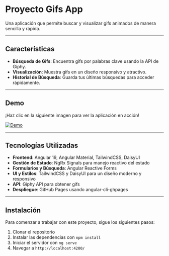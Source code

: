 # Proyecto Gifs App

Una aplicación que permite buscar y visualizar gifs animados de manera sencilla y rápida.  

---

## Características

- **Búsqueda de Gifs**: Encuentra gifs por palabras clave usando la API de Giphy.  
- **Visualización**: Muestra gifs en un diseño responsivo y atractivo.  
- **Historial de Búsqueda**: Guarda tus últimas búsquedas para acceder rápidamente.  

---

## Demo

¡Haz clic en la siguiente imagen para ver la aplicación en acción!  

[![Demo](https://raw.githubusercontent.com/giaramayo/gifs-app/refs/heads/main/assets/demo.png)]( https://giaramayo.github.io/Gifs/)

---

## Tecnologías Utilizadas

- **Frontend**: Angular 19, Angular Material, TailwindCSS, DaisyUI  
- **Gestión de Estado**: NgRx Signals para manejo reactivo del estado  
- **Formularios y Búsqueda**: Angular Reactive Forms  
- **UI y Estilos**: TailwindCSS y DaisyUI para un diseño moderno y responsivo  
- **API**: Giphy API para obtener gifs  
- **Despliegue**: GitHub Pages usando angular-cli-ghpages  

---

## Instalación

Para comenzar a trabajar con este proyecto, sigue los siguientes pasos:

1. Clonar el repositorio
2. Instalar las dependencias con `npm install`
3. Iniciar el servidor con `ng serve`
4. Navegar a `http://localhost:4200/`
